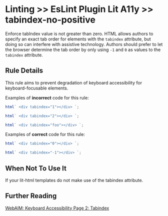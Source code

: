 # Linting >> EsLint Plugin Lit A11y >> tabindex-no-positive

Enforce tabIndex value is not greater than zero.
HTML allows authors to specify an exact tab order for elements with the `tabindex` attribute,
but doing so can interfere with assistive technology. Authors should prefer to let the browser
determine the tab order by only using `-1` and `0` as values to the `tabindex` attribute.

## Rule Details

This rule aims to prevent degradation of keyboard accessibility for keyboard-focusable elements.

Examples of **incorrect** code for this rule:

```js
html` <div tabindex="1"></div> `;
```

```js
html` <div tabindex="2"></div> `;
```

```js
html` <div tabindex="foo"></div> `;
```

Examples of **correct** code for this rule:

```js
html` <div tabindex="0"></div> `;
```

```js
html` <div tabindex="-1"></div> `;
```

## When Not To Use It

If your lit-html templates do not make use of the tabindex attribute.

## Further Reading

[WebAIM: Keyboard Accessibility Page 2: Tabindex](https://webaim.org/techniques/keyboard/tabindex)

